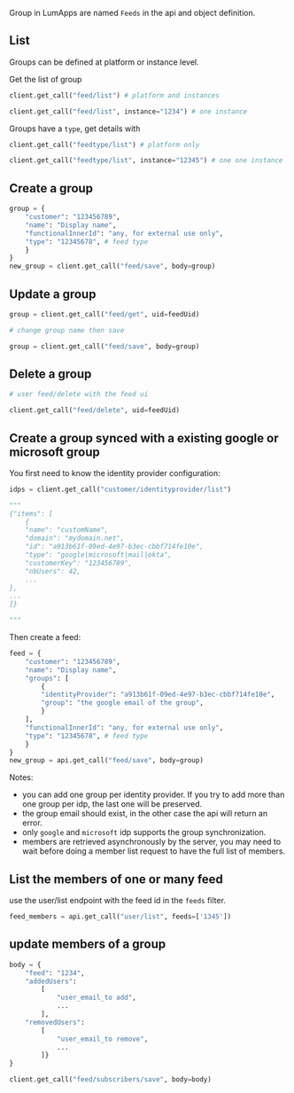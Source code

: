 Group in LumApps are named `Feeds` in the api and object definition.

## List
Groups can be defined at platform or instance level.

Get the list of group
```python
client.get_call("feed/list") # platform and instances

client.get_call("feed/list", instance="1234") # one instance
```

Groups have a `type`, get details with
```python
client.get_call("feedtype/list") # platform only

client.get_call("feedtype/list", instance="12345") # one one instance
```


## Create a group

```python
group = {
    "customer": "123456789",
    "name": "Display name",
    "functionalInnerId": "any, for external use only",
    "type": "12345678", # feed type
    }
}
new_group = client.get_call("feed/save", body=group)
```
## Update a group

```python
group = client.get_call("feed/get", uid=feedUid)

# change group name then save

group = client.get_call("feed/save", body=group)

```
## Delete a group

```python
# user feed/delete with the feed ui

client.get_call("feed/delete", uid=feedUid)
```
## Create a group synced with a existing google or microsoft group

You first need to know the identity provider configuration:

```python
idps = client.get_call("customer/identityprovider/list")

"""
{"items": [
    {
    "name": "customName",
    "domain": "mydomain.net",
    "id": "a913b61f-09ed-4e97-b3ec-cbbf714fe10e",
    "type": "google|microsoft|mail|okta",
    "customerKey": "123456789",
    "nbUsers": 42,
    ...
},
...
]}

"""
```
Then create a feed:

```python
feed = {
    "customer": "123456789",
    "name": "Display name",
    "groups": [
        {
        "identityProvider": "a913b61f-09ed-4e97-b3ec-cbbf714fe10e",
        "group": "the google email of the group",
        }
    ],
    "functionalInnerId": "any, for external use only",
    "type": "12345678", # feed type
    }
}
new_group = api.get_call("feed/save", body=group)
```

Notes:
- you can add one group per identity provider. If you try to add more than one group per idp, the last one will be preserved.
- the group email should exist, in the other case the api will return an error.
- only `google` and `microsoft` idp supports the group synchronization.
- members are retrieved asynchronously by the server, you may need to wait before doing a member list request to have the full list of members.

## List the members of one or many feed

use the user/list endpoint with the feed id in the `feeds` filter.

```python
feed_members = api.get_call("user/list", feeds=['1345'])

```
## update members of a group

```python
body = {
    "feed": "1234",
    "addedUsers":
        [
            "user_email_to add",
            ...
        ],
    "removedUsers":
        [
            "user_email_to remove",
            ...
        ]}
}

client.get_call("feed/subscribers/save", body=body)
```




